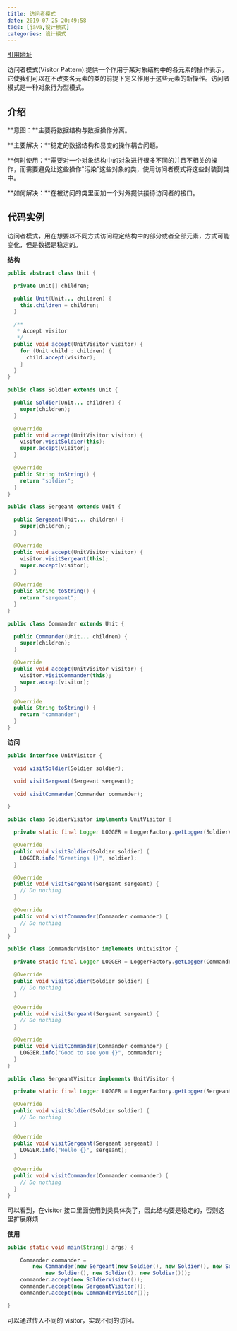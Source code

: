 ```yaml
---
title: 访问者模式
date: 2019-07-25 20:49:58
tags: [java,设计模式]
categories: 设计模式
---
```


[引用地址](https://github.com/iluwatar/java-design-patterns) 

访问者模式(Visitor Pattern):提供一个作用于某对象结构中的各元素的操作表示，它使我们可以在不改变各元素的类的前提下定义作用于这些元素的新操作。访问者模式是一种对象行为型模式。

## 介绍
**意图：**主要将数据结构与数据操作分离。

**主要解决：**稳定的数据结构和易变的操作耦合问题。

**何时使用：**需要对一个对象结构中的对象进行很多不同的并且不相关的操作，而需要避免让这些操作"污染"这些对象的类，使用访问者模式将这些封装到类中。

**如何解决：**在被访问的类里面加一个对外提供接待访问者的接口。

## 代码实例
访问者模式，用在想要以不同方式访问稳定结构中的部分或者全部元素，方式可能变化，但是数据是稳定的。    

**结构**
```java
public abstract class Unit {

  private Unit[] children;

  public Unit(Unit... children) {
    this.children = children;
  }

  /**
   * Accept visitor
   */
  public void accept(UnitVisitor visitor) {
    for (Unit child : children) {
      child.accept(visitor);
    }
  }
}

public class Soldier extends Unit {

  public Soldier(Unit... children) {
    super(children);
  }

  @Override
  public void accept(UnitVisitor visitor) {
    visitor.visitSoldier(this);
    super.accept(visitor);
  }

  @Override
  public String toString() {
    return "soldier";
  }
}

public class Sergeant extends Unit {

  public Sergeant(Unit... children) {
    super(children);
  }

  @Override
  public void accept(UnitVisitor visitor) {
    visitor.visitSergeant(this);
    super.accept(visitor);
  }

  @Override
  public String toString() {
    return "sergeant";
  }
}

public class Commander extends Unit {

  public Commander(Unit... children) {
    super(children);
  }

  @Override
  public void accept(UnitVisitor visitor) {
    visitor.visitCommander(this);
    super.accept(visitor);
  }

  @Override
  public String toString() {
    return "commander";
  }
}
```

**访问**
```java
public interface UnitVisitor {

  void visitSoldier(Soldier soldier);

  void visitSergeant(Sergeant sergeant);

  void visitCommander(Commander commander);

}

public class SoldierVisitor implements UnitVisitor {

  private static final Logger LOGGER = LoggerFactory.getLogger(SoldierVisitor.class);

  @Override
  public void visitSoldier(Soldier soldier) {
    LOGGER.info("Greetings {}", soldier);
  }

  @Override
  public void visitSergeant(Sergeant sergeant) {
    // Do nothing
  }

  @Override
  public void visitCommander(Commander commander) {
    // Do nothing
  }
}

public class CommanderVisitor implements UnitVisitor {

  private static final Logger LOGGER = LoggerFactory.getLogger(CommanderVisitor.class);

  @Override
  public void visitSoldier(Soldier soldier) {
    // Do nothing
  }

  @Override
  public void visitSergeant(Sergeant sergeant) {
    // Do nothing
  }

  @Override
  public void visitCommander(Commander commander) {
    LOGGER.info("Good to see you {}", commander);
  }
}

public class SergeantVisitor implements UnitVisitor {

  private static final Logger LOGGER = LoggerFactory.getLogger(SergeantVisitor.class);

  @Override
  public void visitSoldier(Soldier soldier) {
    // Do nothing
  }

  @Override
  public void visitSergeant(Sergeant sergeant) {
    LOGGER.info("Hello {}", sergeant);
  }

  @Override
  public void visitCommander(Commander commander) {
    // Do nothing
  }
}
```
可以看到，在visitor 接口里面使用到类具体类了，因此结构要是稳定的，否则这里扩展麻烦  

**使用**
```java
public static void main(String[] args) {

    Commander commander =
        new Commander(new Sergeant(new Soldier(), new Soldier(), new Soldier()), new Sergeant(
            new Soldier(), new Soldier(), new Soldier()));
    commander.accept(new SoldierVisitor());
    commander.accept(new SergeantVisitor());
    commander.accept(new CommanderVisitor());

}
```
可以通过传入不同的 visitor，实现不同的访问。    

